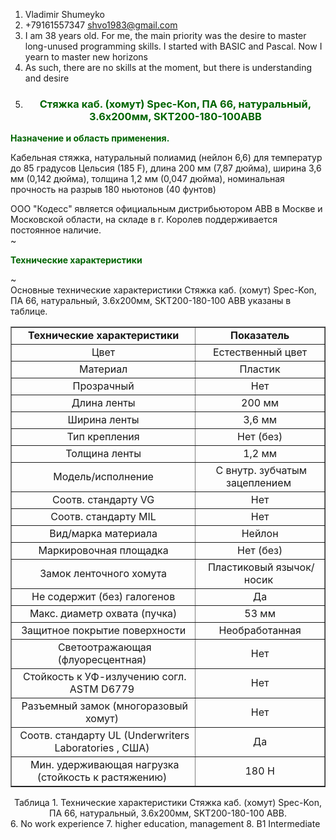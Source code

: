 1. Vladimir Shumeyko
2. +79161557347 shvo1983@gmail.com 
3. I am 38 years old. For me, the main priority was the desire to master long-unused programming skills. I started with BASIC and Pascal. Now I yearn to master new horizons
4. As such, there are no skills at the moment, but there is understanding and desire
5. <h3 align="center"><strong><span style="color:#006400;">Cтяжка каб. (хомут) Spec-Kon, ПА 66, натуральный, 3.6х200мм, SKT200-180-100ABB </span></strong></h3>
<p><font color="#006400"><b>Назначение и область применения.</b></font></p>
<p>Кабельная стяжка, натуральный полиамид (нейлон 6,6) для температур до 85 градусов Цельсия (185 F), длина 200 мм (7,87 дюйма), ширина 3,6 мм (0,142 дюйма), толщина 1,2 мм (0,047 дюйма), номинальная прочность на разрыв 180 ньютонов (40 фунтов)</p>
<p>ООО "Кодесс" является официальным дистрибьютором ABB в Москве и Московской области, на складе в г. Королев поддерживается постоянное наличие.<br />
~</p>
<p><font color="#006400"><strong>Технические характеристики </strong></font></p>
<p>~<br />
Основные технические характеристики Cтяжка каб. (хомут) Spec-Kon, ПА 66, натуральный, 3.6х200мм, SKT200-180-100 ABB указаны в таблице.</p>
<table align="center" border="1" cellpadding="0" cellspacing="1">
	<tbody>
		<tr>
			<td rowspan="2" style="text-align: center;"><strong>&nbsp;Технические характеристики&nbsp;</strong></td>
			<td rowspan="2" style="text-align: center;"><strong>&nbsp;Показатель&nbsp;</strong></td>
		</tr>
		<tr>
		</tr>
		<tr>
			<td style="text-align: center;">&nbsp;Цвет&nbsp;</td>
			<td style="text-align: center;">&nbsp;Естественный цвет&nbsp;</td>
		</tr>
		<tr>
			<td style="text-align: center;">&nbsp;Материал&nbsp;</td>
			<td style="text-align: center;">&nbsp;Пластик&nbsp;</td>
		</tr>
		<tr>
			<td style="text-align: center;">&nbsp;Прозрачный&nbsp;</td>
			<td style="text-align: center;">&nbsp;Нет&nbsp;</td>
		</tr>
		<tr>
			<td style="text-align: center;">&nbsp;Длина ленты&nbsp;</td>
			<td style="text-align: center;">&nbsp;200 мм&nbsp;</td>
		</tr>
		<tr>
			<td style="text-align: center;">&nbsp;Ширина ленты&nbsp;</td>
			<td style="text-align: center;">&nbsp;3,6 мм&nbsp;</td>
		</tr>
		<tr>
			<td style="text-align: center;">&nbsp;Тип крепления&nbsp;</td>
			<td style="text-align: center;">&nbsp;Нет (без)&nbsp;</td>
		</tr>
		<tr>
			<td style="text-align: center;">&nbsp;Толщина ленты&nbsp;</td>
			<td style="text-align: center;">&nbsp;1,2 мм&nbsp;</td>
		</tr>
		<tr>
			<td style="text-align: center;">&nbsp;Модель/исполнение&nbsp;</td>
			<td style="text-align: center;">&nbsp;С внутр. зубчатым зацеплением&nbsp;</td>
		</tr>
		<tr>
			<td style="text-align: center;">&nbsp;Соотв. стандарту VG&nbsp;</td>
			<td style="text-align: center;">&nbsp;Нет&nbsp;</td>
		</tr>
		<tr>
			<td style="text-align: center;">&nbsp;Соотв. стандарту MIL&nbsp;</td>
			<td style="text-align: center;">&nbsp;Нет&nbsp;</td>
		</tr>
		<tr>
			<td style="text-align: center;">&nbsp;Вид/марка материала&nbsp;</td>
			<td style="text-align: center;">&nbsp;Нейлон&nbsp;</td>
		</tr>
		<tr>
			<td style="text-align: center;">&nbsp;Маркировочная площадка&nbsp;</td>
			<td style="text-align: center;">&nbsp;Нет (без)&nbsp;</td>
		</tr>
		<tr>
			<td style="text-align: center;">&nbsp;Замок ленточного хомута&nbsp;</td>
			<td style="text-align: center;">&nbsp;Пластиковый язычок/носик&nbsp;</td>
		</tr>
		<tr>
			<td style="text-align: center;">&nbsp;Не содержит (без) галогенов&nbsp;</td>
			<td style="text-align: center;">&nbsp;Да&nbsp;</td>
		</tr>
		<tr>
			<td style="text-align: center;">&nbsp;Макс. диаметр охвата (пучка)&nbsp;</td>
			<td style="text-align: center;">&nbsp;53 мм&nbsp;</td>
		</tr>
		<tr>
			<td style="text-align: center;">&nbsp;Защитное покрытие поверхности&nbsp;</td>
			<td style="text-align: center;">&nbsp;Необработанная&nbsp;</td>
		</tr>
		<tr>
			<td style="text-align: center;">&nbsp;Светоотражающая (флуоресцентная)&nbsp;</td>
			<td style="text-align: center;">&nbsp;Нет&nbsp;</td>
		</tr>
		<tr>
			<td style="text-align: center;">&nbsp;Стойкость к УФ-излучению согл. ASTM D6779&nbsp;</td>
			<td style="text-align: center;">&nbsp;Нет&nbsp;</td>
		</tr>
		<tr>
			<td style="text-align: center;">&nbsp;Разъемный замок (многоразовый хомут)&nbsp;</td>
			<td style="text-align: center;">&nbsp;Нет&nbsp;</td>
		</tr>
		<tr>
			<td style="text-align: center;">&nbsp;Соотв. стандарту UL (Underwriters Laboratories , США)&nbsp;</td>
			<td style="text-align: center;">&nbsp;Да&nbsp;</td>
		</tr>
		<tr>
			<td style="text-align: center;">&nbsp;Мин. удерживающая нагрузка (стойкость к растяжению)&nbsp;</td>
			<td style="text-align: center;">&nbsp;180 Н&nbsp;</td>
		</tr>
	</tbody>
</table>
<div style="clear: both; text-align: center;">Таблица 1. Технические характеристики Cтяжка каб. (хомут) Spec-Kon, ПА 66, натуральный, 3.6х200мм, SKT200-180-100 ABB.</div>
6. No work experience
7. higher education, management
8. B1 Intermediate 
